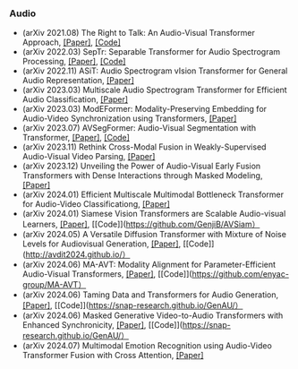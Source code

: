 ### Audio 
- (arXiv 2021.08) The Right to Talk: An Audio-Visual Transformer Approach, [[Paper]](https://arxiv.org/pdf/2108.03256.pdf), [[Code]](https://github.com/uark-cviu/Right2Talk)
- (arXiv 2022.03) SepTr: Separable Transformer for Audio Spectrogram Processing, [[Paper]](https://arxiv.org/pdf/2203.09581.pdf), [[Code]](https://github.com/ristea/septr)
- (arXiv 2022.11) ASiT: Audio Spectrogram vIsion Transformer for General Audio Representation, [[Paper]](https://arxiv.org/pdf/2211.13189.pdf)
- (arXiv 2023.03) Multiscale Audio Spectrogram Transformer for Efficient Audio Classification, [[Paper]](https://arxiv.org/pdf/2303.10757.pdf)
- (arXiv 2023.03) ModEFormer: Modality-Preserving Embedding for Audio-Video Synchronization using Transformers, [[Paper]](https://arxiv.org/pdf/2303.11551.pdf)
- (arXiv 2023.07) AVSegFormer: Audio-Visual Segmentation with Transformer, [[Paper]](https://arxiv.org/pdf/2307.01146.pdf), [[Code]](https://github.com/vvvb-github/AVSegFormer)
- (arXiv 2023.11) Rethink Cross-Modal Fusion in Weakly-Supervised Audio-Visual Video Parsing, [[Paper]](https://arxiv.org/pdf/2311.08151.pdf)
- (arXiv 2023.12) Unveiling the Power of Audio-Visual Early Fusion Transformers with Dense Interactions through Masked Modeling, [[Paper]](https://arxiv.org/pdf/2312.01017.pdf)
- (arXiv 2024.01) Efficient Multiscale Multimodal Bottleneck Transformer for Audio-Video Classificationg, [[Paper]](https://arxiv.org/pdf/2312.01017.pdf)
- (arXiv 2024.01) Siamese Vision Transformers are Scalable Audio-visual Learners, [[Paper]](https://arxiv.org/pdf/2403.19638.pdf), [[Code]](https://github.com/GenjiB/AVSiam）
- (arXiv 2024.05) A Versatile Diffusion Transformer with Mixture of Noise Levels for Audiovisual Generation, [[Paper]](https://arxiv.org/pdf/2405.13762.pdf), [[Code]](http://avdit2024.github.io/）
- (arXiv 2024.06) MA-AVT: Modality Alignment for Parameter-Efficient Audio-Visual Transformers, [[Paper]](https://arxiv.org/pdf/2406.04930.pdf), [[Code]](https://github.com/enyac-group/MA-AVT）
- (arXiv 2024.06) Taming Data and Transformers for Audio Generation, [[Paper]](https://arxiv.org/pdf/2406.19388.pdf), [[Code]](https://snap-research.github.io/GenAU/）
- (arXiv 2024.06) Masked Generative Video-to-Audio Transformers with Enhanced Synchronicity, [[Paper]](https://arxiv.org/pdf/2407.10387.pdf), [[Code]](https://snap-research.github.io/GenAU/）
- (arXiv 2024.07) Multimodal Emotion Recognition using Audio-Video Transformer Fusion with Cross Attention, [[Paper]](https://arxiv.org/pdf/2407.18552.pdf)
